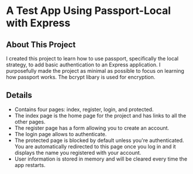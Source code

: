 # A Test App Using Passport-Local with Express

## About This Project

I created this project to learn how to use passport, specifically the local strategy, to add basic authentication to an Express application. I purposefully made the project as minimal as possible to focus on learning how passport works. The bcrypt libary is used for encryption.

## Details

* Contains four pages: index, register, login, and protected.
* The index page is the home page for the project and has links to all the other pages.
* The register page has a form allowing you to create an account.
* The login page allows to authenticate.
* The protected page is blocked by default unless you're authenticated. You are automatically redirected to this page once you log in and it displays the name you registered with your account.
* User information is stored in memory and will be cleared every time the app restarts.